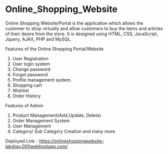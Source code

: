 # Online_Shopping_Website
 Online Shopping Website/Portal is the application which allows the customer to shop virtually and allow customers to buy the items and articles of their desire from the store. It is designed using HTML, CSS, JavaScript, Jquery, AJAX, PHP and MySQL.

Features of the Online Shopping Portal/Website

1. User Registration
2. User login system
3. Change password
4. Forgot password
5. Profile management system.
6. Shopping cart
7. Wishlist
8. Order History

Features of Admin

1. Product Management(Add,Update, Delete)
2. Order Management System
3. User Management
4. Category/ Sub Category Creation and many more

Deployed Link - https://onlineshoppingwebsite-lakshay.000webhostapp.com/

